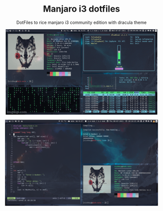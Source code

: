 <div style="text-align: center">
<h1>Manjaro i3 dotfiles</h1>
<p>DotFiles to rice manjaro i3 community edition with dracula theme</p>
<p align="center">
  <img src="./resources/gifs/manjaro-i3-rice.gif" />
</p>
<p align="center">
  <img src="./resources/screenshots/6.png">
</p>
</div>
